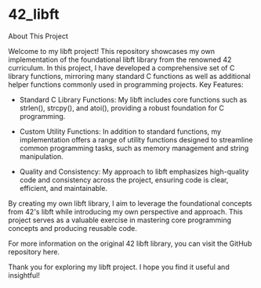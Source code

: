 # 42_libft

About This Project

Welcome to my libft project! This repository showcases my own implementation of the foundational libft library from the renowned 42 curriculum. In this project, I have developed a comprehensive set of C library functions, mirroring many standard C functions as well as additional helper functions commonly used in programming projects.
Key Features:

+ Standard C Library Functions: My libft includes core functions such as strlen(), strcpy(), and atoi(), providing a robust foundation for C programming.

+ Custom Utility Functions: In addition to standard functions, my implementation offers a range of utility functions designed to streamline common programming tasks, such as memory management and string manipulation.

+ Quality and Consistency: My approach to libft emphasizes high-quality code and consistency across the project, ensuring code is clear, efficient, and maintainable.

By creating my own libft library, I aim to leverage the foundational concepts from 42's libft while introducing my own perspective and approach. This project serves as a valuable exercise in mastering core programming concepts and producing reusable code.

For more information on the original 42 libft library, you can visit the GitHub repository here.

Thank you for exploring my libft project. I hope you find it useful and insightful!
